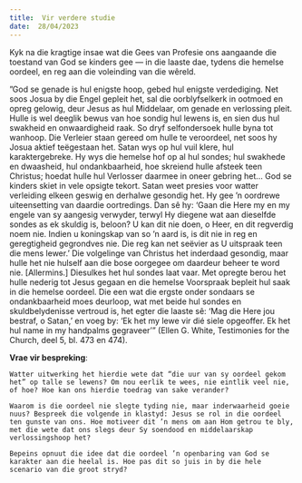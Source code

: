 ```yaml
---
title:  Vir verdere studie
date:  28/04/2023
---
```


Kyk na die kragtige insae wat die Gees van Profesie ons aangaande die toestand van God se kinders gee — in die laaste dae, tydens die hemelse oordeel, en reg aan die voleinding van die wêreld.

”God se genade is hul enigste hoop, gebed hul enigste verdediging. Net soos Josua by die Engel gepleit het, sal die oorblyfselkerk in ootmoed en opreg gelowig, deur Jesus as hul Middelaar, om genade en verlossing pleit. Hulle is wel deeglik bewus van hoe sondig hul lewens is, en sien dus hul swakheid en onwaardigheid raak. So dryf selfondersoek hulle byna tot wanhoop. Die Verleier staan gereed om hulle te veroordeel, net soos hy Josua aktief teëgestaan het. Satan wys op hul vuil klere, hul karaktergebreke. Hy wys die hemelse hof op al hul sondes; hul swakhede en dwaasheid, hul ondankbaarheid, hoe skreiend hulle afsteek teen Christus; hoedat hulle hul Verlosser daarmee in oneer gebring het… God se kinders skiet in vele opsigte tekort. Satan weet presies voor watter verleiding elkeen geswig en derhalwe gesondig het. Hy gee ’n oordrewe uiteensetting van daardie oortredings. Dan sê hy: ‘Gaan die Here my en my engele van sy aangesig verwyder, terwyl Hy diegene wat aan dieselfde sondes as ek skuldig is, beloon? U kan dit nie doen, o Heer, en dit regverdig noem nie. Indien u koningskap van so ’n aard is, is dit nie in reg en geregtigheid gegrondves nie. Die reg kan net seëvier as U uitspraak teen die mens lewer.’ Die volgelinge van Christus het inderdaad gesondig, maar hulle het nie hulself aan die bose oorgegee om daardeur beheer te word nie. [Allermins.] Diesulkes het hul sondes laat vaar. Met opregte berou het hulle nederig tot Jesus gegaan en die hemelse Voorspraak bepleit hul saak in die hemelse oordeel. Die een wat die ergste onder sondaars se ondankbaarheid moes deurloop, wat met beide hul sondes en skuldbelydenisse vertroud is, het egter die laaste sê: ‘Mag die Here jou bestraf, o Satan,’ en voeg by: ‘Ek het my lewe vir dié siele opgeoffer. Ek het hul name in my handpalms gegraveer’” (Ellen G. White, Testimonies for the Church, deel 5, bl. 473 en 474).

**Vrae vir bespreking**:

`Watter uitwerking het hierdie wete dat “die uur van sy oordeel gekom het” op talle se lewens? Om nou eerlik te wees, nie eintlik veel nie, of hoe? Hoe kan ons hierdie toedrag van sake verander? `

`Waarom is die oordeel nie slegte tyding nie, maar inderwaarheid goeie nuus? Bespreek die volgende in klastyd: Jesus se rol in die oordeel ten gunste van ons. Hoe motiveer dit ’n mens om aan Hom getrou te bly, met die wete dat ons slegs deur Sy soendood en middelaarskap verlossingshoop het? `

`Bepeins opnuut die idee dat die oordeel ’n openbaring van God se karakter aan die heelal is. Hoe pas dit so juis in by die hele scenario van die groot stryd? `